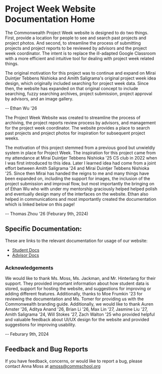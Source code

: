 # Project Week Website Documentation Home

The Commonwealth Project Week website is designed to do two things. First, provide a location for people to see and search past projects and project photos. And second, to streamline the process of submitting projects and project reports to be reviewed by advisors and the project week coordinator. The intent is to replace the ill-adapted Google Classroom with a more efficient and intuitive tool for dealing with project week related things.

The original motivation for this project was to continue and expand on Mirai Duintjer Tebbens Nishioka and Amith Saligrama's original project week idea design, which originally included searching for project week data. Since then, the website has expanded on that original concept to include searching, fuzzy searching archives, project submission, project approval by advisors, and an image gallery.

-- Ethan Wu '26

The Project Week Website was created to streamline the process of archiving, the project reports review process by advisors, and management for the project week coordinator. The website provides a place to search past projects and project photos for inspiration for subsequent project weeks.

The motivation of this project stemmed from a previous good but unwieldly system in place for Project Week. The inspiration for this project came from my attendance at Mirai Duintjer Tebbens Nishioka '25 CS club in 2022 when I was first introduced to this idea. Later I learned idea had come from a joint effort between Amith Saligrama '24 and Mirai Duintjer Tebbens Nishioka '25. Since then Mirai has handed the reigns to me and many things have been expanded on, including the support for images, the inclusion of the project submission and improval flow, but most importantly the bringing on of Ethan Wu who with under my mentorship graciously helped helped polish and eventually design many of the interfaces on the website. Ethan also helped in communications and most importantly created the documentation which is linked below on this page!

-- Thomas Zhou '26 (Feburary 9th, 2024)

## Specific Documentation:

These are links to the relevant documentation for usage of our website:
- [Student Docs](/docs/students)
- [Advisor Docs](/docs/advisor)

### Acknowledgements 

We would like to thank Ms. Moss, Ms. Jackman, and Mr. Hinterlang for their support. They provided important information about how student data is stored, support for hosting the website, and suggestions for improving or adding different features. Additionally, thanks to Moe Frumkin '23 for reviewing the documentation and Ms. Tomer for providing us with the Commonwealth branding guide. Additionally, we would like to thank Auren Amster '26, Aditya Anand '26, Brian Li '26, Max Lin '27, Jasmine Liu '27, Amith Saligrama '24, Will Stokes '27, Zach Walton '25 who provided helpful and valuable feedback about UI/UX design for the website and provided suggestions for improving usability.

-- Feburary 9th, 2024

## Feedback and Bug Reports

If you have feedback, concerns, or would like to report a bug, please contact Anna Moss at amoss@commschool.org
